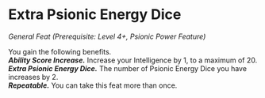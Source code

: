 # Extra Psionic Energy Dice
*General Feat (Prerequisite: Level 4+, Psionic Power Feature)*

You gain the following benefits.  
***Ability Score Increase.*** Increase your Intelligence by 1, to a maximum of 20.  
***Extra Psionic Energy Dice.*** The number of Psionic Energy Dice you have increases by 2.  
***Repeatable.*** You can take this feat more than once.